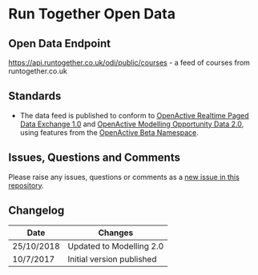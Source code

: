 # Run Together Open Data

## Open Data Endpoint
https://api.runtogether.co.uk/odi/public/courses - a feed of courses from runtogether.co.uk

## Standards
- The data feed is published to conform to [OpenActive Realtime Paged Data Exchange 1.0](https://www.openactive.io/realtime-paged-data-exchange/) and [OpenActive Modelling Opportunity Data 2.0](https://www.openactive.io/modelling-opportunity-data/), using features from the [OpenActive Beta Namespace](https://www.openactive.io/ns-beta/).

## Issues, Questions and Comments
Please raise any issues, questions or comments as a [new issue in this repository](https://github.com/runtogether/opendata/issues).

## Changelog
| Date | Changes |
|---|---|
| 25/10/2018 | Updated to Modelling 2.0 |
| 10/7/2017 | Initial version published |
